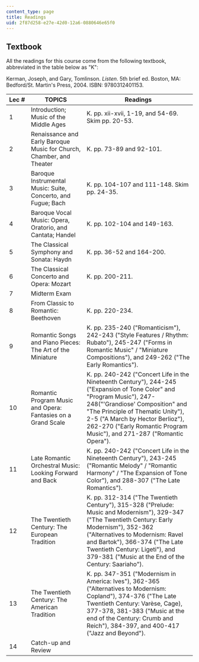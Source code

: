 ```yaml
---
content_type: page
title: Readings
uid: 2f87d258-e27e-42d0-12a6-0880646e65f0
---
```


Textbook
--------

All the readings for this course come from the following textbook, abbreviated in the table below as "K":

Kerman, Joseph, and Gary, Tomlinson. _Listen_. 5th brief ed. Boston, MA: Bedford/St. Martin's Press, 2004. ISBN: 9780312401153.

| Lec # | TOPICS | Readings |
| --- | --- | --- |
| 1 | Introduction; Music of the Middle Ages | K. pp. xii-xvii, 1-19, and 54-69. Skim pp. 20-53. |
| 2 | Renaissance and Early Baroque Music for Church, Chamber, and Theater | K. pp. 73-89 and 92-101. |
| 3 | Baroque Instrumental Music: Suite, Concerto, and Fugue; Bach | K. pp. 104-107 and 111-148. Skim pp. 24-35. |
| 4 | Baroque Vocal Music: Opera, Oratorio, and Cantata; Handel | K. pp. 102-104 and 149-163. |
| 5 | The Classical Symphony and Sonata: Haydn | K. pp. 36-52 and 164-200. |
| 6 | The Classical Concerto and Opera: Mozart | K. pp. 200-211. |
| 7 | Midterm Exam |  |
| 8 | From Classic to Romantic: Beethoven | K. pp. 220-234. |
| 9 | Romantic Songs and Piano Pieces: The Art of the Miniature | K. pp. 235-240 ("Romanticism"), 242-243 ("Style Features / Rhythm: Rubato"), 245-247 ("Forms in Romantic Music" / "Miniature Compositions"), and 249-262 ("The Early Romantics"). |
| 10 | Romantic Program Music and Opera: Fantasies on a Grand Scale | K. pp. 240-242 ("Concert Life in the Nineteenth Century"), 244-245 ("Expansion of Tone Color" and "Program Music"), 247-248("'Grandiose' Composition" and "The Principle of Thematic Unity"), 2-5 ("A March by Hector Berlioz"), 262-270 ("Early Romantic Program Music"), and 271-287 ("Romantic Opera"). |
| 11 | Late Romantic Orchestral Music: Looking Forward and Back | K. pp. 240-242 ("Concert Life in the Nineteenth Century"), 243-245 ("Romantic Melody" / "Romantic Harmony" / "The Expansion of Tone Color"), and 288-307 ("The Late Romantics"). |
| 12 | The Twentieth Century: The European Tradition | K. pp. 312-314 ("The Twentieth Century"), 315-328 ("Prelude: Music and Modernism"), 329-347 ("The Twentieth Century: Early Modernism"), 352-362 ("Alternatives to Modernism: Ravel and Bartok"), 366-374 ("The Late Twentieth Century: Ligeti"), and 379-381 ("Music at the End of the Century: Saariaho"). |
| 13 | The Twentieth Century: The American Tradition | K. pp. 347-351 ("Modernism in America: Ives"), 362-365 ("Alternatives to Modernism: Copland"), 374-376 ("The Late Twentieth Century: Varèse, Cage), 377-378, 381-383 ("Music at the end of the Century: Crumb and Reich"), 384-397, and 400-417 ("Jazz and Beyond"). |
| 14 | Catch-up and Review |